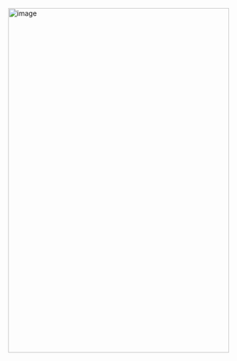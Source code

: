 
<img width="450" height="701" alt="image" src="https://github.com/user-attachments/assets/2e83e981-cb3e-4f14-9ecb-a42ad5146c67" />


